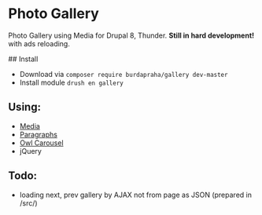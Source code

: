 # Photo Gallery
Photo Gallery using Media for Drupal 8, Thunder. **Still in hard development!** with ads reloading.

## Install
- Download via `composer require burdapraha/gallery dev-master`
- Install module `drush en gallery`

## Using:
- [Media](https://www.drupal.org/project/media)
- [Paragraphs](https://www.drupal.org/project/paragraphs)
- [Owl Carousel](https://owlcarousel2.github.io/OwlCarousel2/)
- jQuery

## Todo:
- loading next, prev gallery by AJAX not from page as JSON (prepared in /src/)